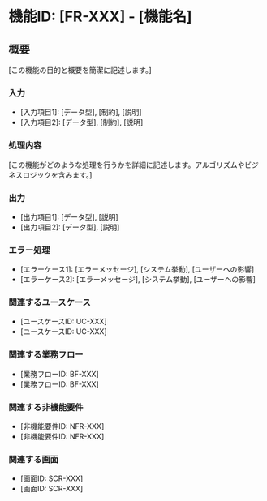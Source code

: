 # 機能ID: [FR-XXX] - [機能名]

## 概要

[この機能の目的と概要を簡潔に記述します。]

### 入力

- [入力項目1]: [データ型], [制約], [説明]
- [入力項目2]: [データ型], [制約], [説明]

### 処理内容

[この機能がどのような処理を行うかを詳細に記述します。アルゴリズムやビジネスロジックを含みます。]

### 出力

- [出力項目1]: [データ型], [説明]
- [出力項目2]: [データ型], [説明]

### エラー処理

- [エラーケース1]: [エラーメッセージ], [システム挙動], [ユーザーへの影響]
- [エラーケース2]: [エラーメッセージ], [システム挙動], [ユーザーへの影響]

### 関連するユースケース

- [ユースケースID: UC-XXX]
- [ユースケースID: UC-XXX]

### 関連する業務フロー

- [業務フローID: BF-XXX]
- [業務フローID: BF-XXX]

### 関連する非機能要件

- [非機能要件ID: NFR-XXX]
- [非機能要件ID: NFR-XXX]

### 関連する画面

- [画面ID: SCR-XXX]
- [画面ID: SCR-XXX]
